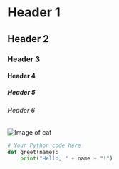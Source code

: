 # Header 1
## Header 2 
### Header 3
#### Header 4
##### Header 5
###### Header 6
![Image of cat](https://images.app.goo.gl/NR6m7VAkberFduSL9)

```python
# Your Python code here
def greet(name):
    print("Hello, " + name + "!")
